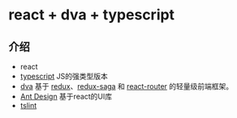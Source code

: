 # react + dva + typescript

## 介绍

-   react
-   [typescript](https://github.com/Microsoft/TypeScript) JS的强类型版本
-   [dva](https://github.com/dvajs/dva) 基于 [redux](https://github.com/reactjs/redux)、[redux-saga](https://github.com/redux-saga/redux-saga) 和 [react-router](https://github.com/ReactTraining/react-router) 的轻量级前端框架。
-   [Ant Design](https://ant.design/docs/react/introduce-cn) 基于react的UI库
-   [tslint](https://github.com/palantir/tslint)
